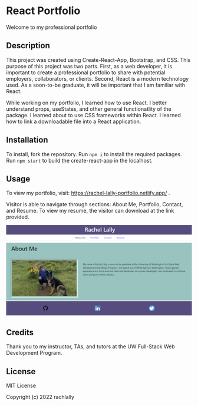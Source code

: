# React Portfolio
Welcome to my professional portfolio

## Description

This project was created using Create-React-App, Bootstrap, and CSS.  This purpose of this project was two parts.  First, as a web developer, it is important to create a professional portfolio to share with potential employers, collaborators, or clients.  Second, React is a modern technology used.  As a soon-to-be graduate, it will be important that I am familiar with React.

While working on my portfolio, I learned how to use React.  I better understand props, useStates, and other general functionatlity of the package.  I learned about to use CSS frameworks within React.  I learned how to link a downloadable file into a React application.

## Installation

To install, fork the repository.  Run `npm i` to install the required packages.  Run `npm start` to build the create-react-app in the localhost.

## Usage

To view my portfolio, visit: https://rachel-lally-portfolio.netlify.app/ .

Visitor is able to navigate through sections: About Me, Portfolio, Contact, and Resume.  To view my resume, the visitor can download at the link provided.

![AboutMe](./src/assets/LandingPage.png)

## Credits

Thank you to my instructor, TAs, and tutors at the UW Full-Stack Web Development Program.

## License

MIT License

Copyright (c) 2022 rachlally

